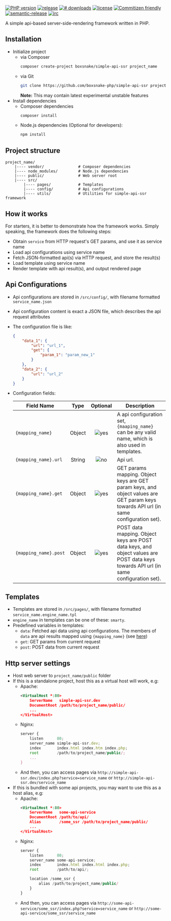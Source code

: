 [![][badge-version-php]][packagist-simple-api-ssr] [![][badge-version-packagist]][packagist-simple-api-ssr] [![][badge-download-month]][packagist-simple-api-ssr] [![][badge-license]][github-simple-api-ssr] [![][badge-commitizen-friendly]][github-commitizen] [![][badge-semantic-release]][github-semantic-release] [![][badge-irc]][irc]

A simple api-based server-side-rendering framework written in PHP.

## Installation
* Initialize project
    * via Composer
        ```bash
        composer create-project boxsnake/simple-api-ssr project_name
        ```
    * via Git
        ```bash
        git clone https://github.com/boxsnake-php/simple-api-ssr project_name
        ```
        **Note:** This may contain latest experimental unstable features
* Install dependencies
    * Composer dependencies
        ```bash
        composer install
        ```
    * Node.js dependencies (Optional for developers):
        ```bash
        npm install
        ```

## Project structure
```
project_name/
    |---- vendor/               # Composer dependencies
    |---- node_modules/         # Node.js dependencies
    |---- public/               # Web server root
    |---- src/
        |---- pages/            # Templates
        |---- config/           # Api configurations
        |---- utils/            # Utilities for simple-api-ssr framework
```

## How it works
For starters, it is better to demonstrate how the framework works.
Simply speaking, the framework does the following steps:
* Obtain `service` from HTTP request's GET params, and use it as service name
* Load api configurations using service name
* Fetch JSON-formatted api(s) via HTTP request, and store the result(s)
* Load template using service name
* Render template with api result(s), and output rendered page

## Api Configurations
* Api configurations are stored in `/src/config/`, with filename formatted `service_name.json`
* Api configuration content is exact a JSON file, which describes the api request attributes
* The configuration file is like:
    ```json
    {
        "data_1": {
            "url": "url_1",
            "get": {
                "param_1": "param_new_1"
            }
        },
        "data_2": {
            "url": "url_2"
        }
    }
    ```
* Configuration fields:

    | Field Name            | Type   | Optional         | Description                                                                                                                           |
    | --------------------- | :----: | :--------------: | ------------------------------------------------------------------------------------------------------------------------------------- |
    | `{mapping_name}`      | Object | ![yes][icon-yes] | A api configuration set, `{maaping_name}` can be any valid name, which is also used in templates.                                     |
    | `{mapping_name}.url`  | String | ![no][icon-no]   | Api url.                                                                                                                              |
    | `{mapping_name}.get`  | Object | ![yes][icon-yes] | GET params mapping. Object keys are GET param keys, and object values are GET param keys towards API url (in same configuration set). |
    | `{mapping_name}.post` | Object | ![yes][icon-yes] | POST data mapping. Object keys are POST data keys, and object values are POST data keys towards API url (in same configuration set).  |

## Templates
* Templates are stored in `/src/pages/`, with filename formatted `service_name.engine_name.tpl`
* `engine_name` in templates can be one of these: `smarty`.
* Predefined variables in templates:
    * `data`: Fetched api data using api configurations. The members of `data` are api results mapped using `{mapping_name}` (see [here](#api-configurations))
    * `get`: GET params from current request
    * `post`: POST data from current request

## Http server settings
* Host web server to `project_name/public` folder
* If this is a standalone project, host this as a virtual host will work, e.g:
    * Apache:
        ```xml
        <VirtualHost *:80>
            ServerName   simple-api-ssr.dev
            DocumentRoot /path/to/project_name/public/
            ...
        </VirtualHost>
        ```
    * Nginx:
        ```js
        server {
            listen      80;
            server_name simple-api-ssr.dev;
            index       index.html index.htm index.php;
            root        /path/to/project_name/public/;
            ...
        }
        ```
    * And then, you can access pages via `http://simple-api-ssr.dev/index.php?service=service_name` or `http://simple-api-ssr.dev/service_name`
* If this is bundled with some api projects, you may want to use this as a host alias, e.g:
    * Apache:
        ```xml
        <VirtualHost *:80>
            ServerName   some-api-service
            DocumentRoot /path/to/api/
            Alias        /some_ssr /path/to/project_name/public/
            ...
        </VirtualHost>
        ```
    * Nginx:
        ```js
        server {
            listen      80;
            server_name some-api-service;
            index       index.html index.html index.php;
            root        /path/to/api/;

            location /some_ssr {
                alias /path/to/project_name/public/
            }
        }
    * And then, you can access pages via `http://some-api-service/some_ssr/index.php?service=service_name` or `http://some-api-service/some_ssr/service_name`

[badge-version-php]: https://img.shields.io/packagist/php-v/boxsnake/simple-api-ssr.svg "PHP version"
[badge-version-packagist]: https://img.shields.io/packagist/v/boxsnake/simple-api-ssr.svg "release"
[badge-download-month]: https://img.shields.io/packagist/dm/boxsnake/simple-api-ssr.svg "# downloads"
[badge-license]: https://img.shields.io/github/license/boxsnake-php/simple-api-ssr.svg "license"
[badge-commitizen-friendly]: https://img.shields.io/badge/commitizen-friendly-brightgreen.svg "Commitizen friendly"
[badge-semantic-release]: https://img.shields.io/badge/%20%20%F0%9F%93%A6%F0%9F%9A%80-semantic--release-e10079.svg "semantic-release"
[badge-irc]: https://img.shields.io/badge/irc-%23simple--api--ssr-orange.svg "irc"

[icon-yes]: https://raw.githubusercontent.com/boxsnake-nodejs/sequelize-autoload/master/images/icon-yes.png
[icon-no]: https://raw.githubusercontent.com/boxsnake-nodejs/sequelize-autoload/master/images/icon-no.png

[github-simple-api-ssr]: https://github.com/boxsnake-php/simple-api-ssr "simple-api-ssr"
[github-commitizen]: http://commitizen.github.io/cz-cli/ "Commitizen friendly"
[github-semantic-release]: https://github.com/semantic-release/semantic-release "Semantic Release"
[packagist-simple-api-ssr]: https://packagist.org/packages/boxsnake/simple-api-ssr "simple-api-ssr"
[irc]: http://webchat.freenode.net/?channels=simple-api-ssr "irc - #simple-api-ssr"
